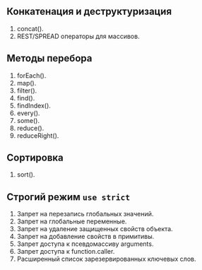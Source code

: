 ## Конкатенация и деструктуризация

1. concat().
2. REST/SPREAD операторы для массивов.

## Методы перебора

1. forEach().
2. map().
3. filter().
4. find().
5. findIndex().
6. every().
7. some().
8. reduce().
9. reduceRight().

## Сортировка

1. sort().

## Строгий режим `use strict`

1. Запрет на перезапись глобальных значений.
2. Запрет на глобальные переменные.
3. Запрет на удаление защищенных свойств объекта.
4. Запрет на добавление свойств в примитивы.
5. Запрет доступа к псевдомассиву arguments.
6. Запрет доступа к function.caller.
7. Расширенный список зарезервированных ключевых слов.